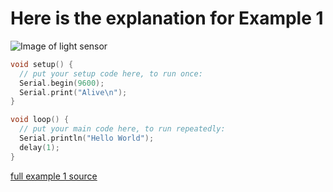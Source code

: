 # Here is the explanation for Example 1

![Image of light sensor](images/light_sensor_bb.png)

```c++
void setup() {
  // put your setup code here, to run once:
  Serial.begin(9600);
  Serial.print("Alive\n");
}

void loop() {
  // put your main code here, to run repeatedly:
  Serial.println("Hello World");
  delay(1);
}
```
[full example 1 source](example_2/example_2.ino)

